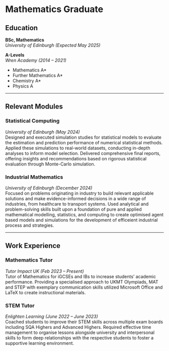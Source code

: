 # Mathematics Graduate

## Education
**BSc, Mathematics**  
*University of Edinburgh (Expected May 2025)*  

**A-Levels**  
*Wren Academy (2014 – 2021)*  
- Mathematics A*  
- Further Mathematics A*  
- Chemistry A*  
- Physics A  

---

## Relevant Modules  
### Statistical Computing  
*University of Edinburgh (May 2024)*  
Designed and executed simulation studies for statistical models to evaluate the estimation and prediction performance of numerical statistical methods. Applied these simulations to real-world datasets, conducting in-depth analyses to inform model selection. Delivered comprehensive final reports, offering insights and recommendations based on rigorous statistical evaluation through Monte-Carlo simulation.

### Industrial Mathematics  
*University of Edinburgh (December 2024)*  
Focused on problems originating in industry to build relevant applicable solutions and make evidence-informed decisions in a wide range of industries, from healthcare to transport systems. Used analytical and problem-solving skills built upon a foundation of pure and applied mathematical modelling, statistics, and computing to create optimised agent based models and simulations for the development of efficeient industrial process and strategies. 

---

## Work Experience  
### Mathematics Tutor  
*Tutor Impact UK (Feb 2023 – Present)*  
Tutor of Mathematics for iGCSEs and IBs to increase students’ academic performance. Providing a specialised approach to UKMT Olympiads, MAT and STEP with exemplary communication skills utilized Microsoft Office and LaTeX to create instructional materials.  

### STEM Tutor  
*Enlighten Learning (June 2022 – June 2023)*  
Coached students to improve their STEM skills across multiple exam boards including SQA Highers and Advanced Highers. Required effective time management to organise lessons alongside university and interpersonal skills to form deep relationships with the respective students to foster a supportive learning environment. 
